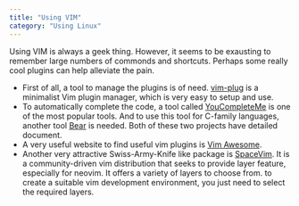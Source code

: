 ```yaml
---
title: "Using VIM"
category: "Using Linux"
---
```


Using VIM is always a geek thing. However, it seems to be exausting to remember large numbers of commonds and shortcuts. Perhaps some really cool plugins can help alleviate the pain.

* First of all, a tool to manage the plugins is of need. [vim-plug](https://github.com/junegunn/vim-plug) is a minimalist Vim plugin manager, which is very easy to setup and use.
* To automatically complete the code, a tool called [YouCompleteMe](https://github.com/Valloric/YouCompleteMe) is one of the most popular tools. And to use this tool for C-family languages, another tool [Bear](https://github.com/rizsotto/Bear) is needed. Both of these two projects have detailed document.
* A very useful website to find useful vim plugins is [Vim Awesome](http://vimawesome.com/).
* Another very attractive Swiss-Army-Knife like package is [SpaceVim](https://spacevim.org/). It is a community-driven vim distribution that seeks to provide layer feature, especially for neovim. It offers a variety of layers to choose from. to create a suitable vim development environment, you just need to select the required layers.
